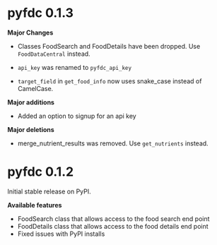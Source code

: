 # pyfdc 0.1.3

**Major Changes**

- Classes FoodSearch and FoodDetails have been dropped. Use `FoodDataCentral` instead.

- `api_key` was renamed to `pyfdc_api_key`

- `target_field` in `get_food_info` now uses snake_case instead of CamelCase. 

**Major additions**

- Added an option to signup for an api key

**Major deletions**

- merge_nutrient_results was removed. Use `get_nutrients`
instead. 

# pyfdc 0.1.2
Initial stable release on PyPI.

**Available features**

- FoodSearch class that allows access to the food search end point
- FoodDetails class that allows access to the food details end point
- Fixed issues with PyPI installs

